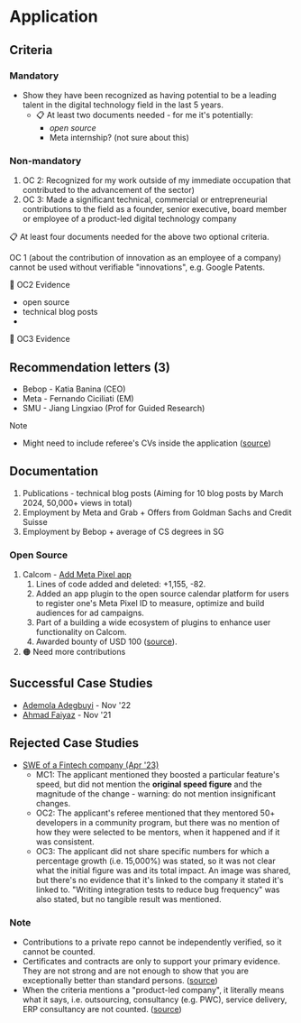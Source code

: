 # Application
## Criteria

### Mandatory

- Show they have been recognized as having potential to be a leading talent in the digital technology field in the last 5 years.
	- 📋 At least two documents needed - for me it's potentially:
		- *open source*
		- Meta internship? (not sure about this)

### Non-mandatory

1. OC 2: Recognized for my work outside of my immediate occupation that contributed to the advancement of the sector)
2. OC 3: Made a significant technical, commercial or entrepreneurial contributions to the field as a founder, senior executive, board member or employee of a product-led digital technology company

📋 At least four documents needed for the above two optional criteria.

OC 1 (about the contribution of innovation as an employee of a company) cannot be used without verifiable "innovations", e.g. Google Patents.

📕 OC2 Evidence
- open source
- technical blog posts
- 

📕 OC3 Evidence

## Recommendation letters (3)

- Bebop - Katia Banina (CEO)
- Meta - Fernando Ciciliati (EM)
- SMU - Jiang Lingxiao (Prof for Guided Research)

Note
- Might need to include referee's CVs inside the application ([source](https://discourse.tnvisaforum.org/t/how-to-appeal-my-stage-1-feedback/6731))

## Documentation

1. Publications - technical blog posts (Aiming for 10 blog posts by March 2024, 50,000+ views in total)
2. Employment by Meta and Grab + Offers from Goldman Sachs and Credit Suisse 
3. Employment by Bebop + average of CS degrees in SG

### Open Source
1. Calcom - [Add Meta Pixel app](https://github.com/calcom/cal.com/pull/8476)
	1. Lines of code added and deleted: +1,155, -82.
	2. Added an app plugin to the open source calendar platform for users to register one's Meta Pixel ID to measure, optimize and build audiences for ad campaigns.
	3. Part of a building a wide ecosystem of plugins to enhance user functionality on Calcom.
	4. Awarded bounty of USD 100 ([source](https://github.com/calcom/cal.com/issues/3563)).
2. 🟠 Need more contributions

## Successful Case Studies

- [Ademola Adegbuyi](https://medium.com/@ooade/my-experience-applying-for-a-global-talent-visa-95d906e06925) - Nov '22
- [Ahmad Faiyaz](https://faiyaz26.medium.com/how-did-i-get-uk-tier-1-global-talent-visa-3a9a5ecb4e73) - Nov '21

## Rejected Case Studies

- [SWE of a Fintech company (Apr '23)](https://discourse.tnvisaforum.org/t/stage-1-exceptional-promise-application-rejected/6754)
	- MC1: The applicant mentioned they boosted a particular feature's speed, but did not mention the **original speed figure** and the magnitude of the change - warning: do not mention insignificant changes.
	- OC2: The applicant's referee mentioned that they mentored 50+ developers in a community program, but there was no mention of how they were selected to be mentors, when it happened and if it was consistent.
	- OC3: The applicant did not share specific numbers for which a percentage growth (i.e. 15,000%) was stated, so it was not clear what the initial figure was and its total impact. An image was shared, but there's no evidence that it's linked to the company it stated it's linked to. "Writing integration tests to reduce bug frequency" was also stated, but no tangible result was mentioned.

### Note

- Contributions to a private repo cannot be independently verified, so it cannot be counted.
- Certificates and contracts are only to support your primary evidence. They are not strong and are not enough to show that you are exceptionally better than standard persons. ([source](https://discourse.tnvisaforum.org/t/urgent-please-help-with-exceptional-promise-rejection/5926/2))
- When the criteria mentions a "product-led company", it literally means what it says, i.e. outsourcing, consultancy (e.g. PWC), service delivery, ERP consultancy are not counted. ([source](https://discourse.tnvisaforum.org/t/urgent-please-help-with-exceptional-promise-rejection/5926/7))